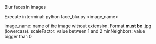Blur faces in images

Execute in terminal: python face_blur.py <image_name> <scaleFactor> <minNeighbors>

image_name: name of the image without extension. Format **must be** .jpg (lowercase).
scaleFactor: value between 1 and 2
minNeighbors: value bigger than 0